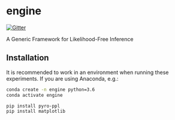 # engine
[![Gitter](https://badges.gitter.im/LFITaskForce/Engine.svg)](https://gitter.im/LFITaskForce/Engine?utm_source=badge&utm_medium=badge&utm_campaign=pr-badge)

A Generic Framework for Likelihood-Free Inference


## Installation

It is recommended to work in an environment when running these experiments. If you are using Anaconda, e.g.:
```bash
conda create -n engine python=3.6
conda activate engine

pip install pyro-ppl
pip install matplotlib
```

